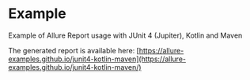 # Example

Example of Allure Report usage with JUnit 4 (Jupiter), Kotlin and Maven

The generated report is available here: [https://allure-examples.github.io/junit4-kotlin-maven](https://allure-examples.github.io/junit4-kotlin-maven/)
